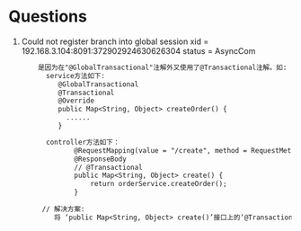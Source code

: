 # Questions
1. Could not register branch into global session xid = 192.168.3.104:8091:372902924630626304 status = AsyncCom 
   ```txt
       是因为在"@GlobalTransactional"注解外又使用了@Transactional注解。如:
         service方法如下:
            @GlobalTransactional
            @Transactional
            @Override
            public Map<String, Object> createOrder() {
              ......
            }

         controller方法如下：
                @RequestMapping(value = "/create", method = RequestMethod.GET)
                @ResponseBody
                // @Transactional
                public Map<String, Object> create() {
                    return orderService.createOrder();
                }
        
        // 解决方案:
           将 ‘public Map<String, Object> create()’接口上的‘@Transactional’注解去掉即可

   ```